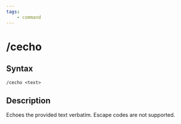 ```yaml
---
tags:
    - command
---
```

# /cecho

## Syntax
<!--cmd-syntax-start-->
```eqcommand
/cecho <text>
```
<!--cmd-syntax-end-->

## Description
<!--cmd-desc-start-->
Echoes the provided text verbatim. Escape codes are not supported.
<!--cmd-desc-end-->

